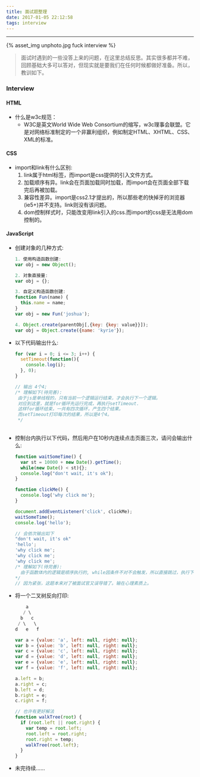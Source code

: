 ```yaml
---
title: 面试题整理
date: 2017-01-05 22:12:58
tags: interview
---
```


<hr>

{% asset_img unphoto.jpg fuck interview %}

<blockquote>
面试时遇到的一些没答上来的问题，在这里总结反思。其实很多都并不难，回顾基础大多可以答对，但现实就是要我们在任何时候都做好准备。所以，教训如下。

</blockquote>

<!--more-->

### Interview

#### HTML

* 什么是w3c规范：
  * W3C是英文World Wide Web Consortium的缩写，w3c理事会联盟。它是对网络标准制定的一个非赢利组织，例如制定HTML、XHTML、CSS、XML的标准。

#### CSS

* import和link有什么区别:
  1. link属于html标签，而import是css提供的引入文件方式。
  2. 加载顺序有异。link会在页面加载同时加载，而import会在页面全部下载完后再被加载。
  3. 兼容性差异。import是css2.1才提出的，所以那些老的快掉牙的浏览器(ie5+)并不支持。link则没有该问题。
  4. dom控制样式时，只能改变用link引入的css.而import的css是无法用dom控制的。

#### JavaScript

* 创建对象的几种方式:

  ```javascript
  1. 使用构造函数创建:
  var obj = new Object();

  2. 对象直接量:
  var obj = {};

  3. 自定义构造函数创建:
  function Fun(name) {
    this.name = name;
  }
  var obj = new Fun('joshua');

  4. Object.create(parentObj[,{key: {key: value}}]);
  var obj = Object.create({name: 'kyrie'});
  ```

* 以下代码输出什么:

  ```javascript
  for (var i = 0; i <= 3; i++) {
    setTimeout(function(){
      console.log(i);
    }, 0);
  }

  // 输出 4个4;
  /* 理解如下(待完善):
   由于js是单线程的，只有当前一个逻辑运行结束，才会执行下一个逻辑。
   对应到这里，就是for循环先运行完成，再执行setTimeout.
   这样for循环结束，一共有四次循环，产生四个结果。
   而setTimeout打印每次的结果，所以是4个4。
   */
   
  ```

* 控制台内执行以下代码，然后用户在10秒内连续点击页面三次，请问会输出什么:

  ```javascript
  function waitSomeTime() {
    var st = 10000 + new Date().getTime();
    while(new Date() < st){};
    console.log("don't wait, it's ok");
  }

  function clickMe() {
    console.log('why click me');
  }

  document.addEventListener('click', clickMe);
  waitSomeTime();
  console.log('hello');

  // 会依次输出如下
  "don't wait, it's ok"
  'hello';
  'why click me';
  'why click me';
  'why click me';
  /* 理解如下(待完善):
    由于函数体内的逻辑是顺序执行的, while因条件不对不会触发，所以直接跳过，执行下一句。
  */
  // 因为紧张，这题本来对了被面试官又误导错了。输在心理素质上。

  ```

* 将一个二叉树反向打印:

  ```javascript
      a
     / \
    b   c
   / \   \
  d   e   f

  var a = {value: 'a', left: null, right: null};
  var b = {value: 'b', left: null, right: null};
  var c = {value: 'c', left: null, right: null};
  var d = {value: 'd', left: null, right: null};
  var e = {value: 'e', left: null, right: null};
  var f = {value: 'f', left: null, right: null};

  a.left = b;
  a.right = c;
  b.left = d;
  b.right = e;
  c.right = f;

  // 也许有更好解法
  function walkTree(root) {
    if (root.left || root.right) {
      var temp = root.left;
      root.left = root.right;
      root.right = temp;
      walkTree(root.left);
    }
  }

  ```

* 未完待续……